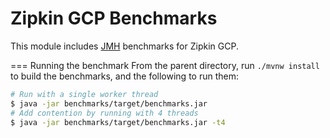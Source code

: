 Zipkin GCP Benchmarks
=====================

This module includes [JMH](http://openjdk.java.net/projects/code-tools/jmh/) benchmarks for Zipkin GCP.

=== Running the benchmark
From the parent directory, run `./mvnw install` to build the benchmarks, and the following to run them:

```bash
# Run with a single worker thread
$ java -jar benchmarks/target/benchmarks.jar
# Add contention by running with 4 threads
$ java -jar benchmarks/target/benchmarks.jar -t4
```
